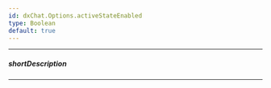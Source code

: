```yaml
---
id: dxChat.Options.activeStateEnabled
type: Boolean
default: true
---
```

---
##### shortDescription
<!-- Description goes here -->

---
<!-- Description goes here -->
